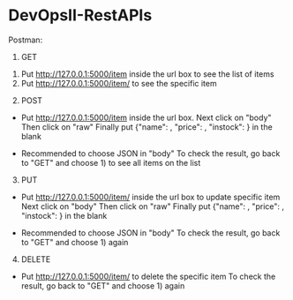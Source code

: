 # DevOpsII-RestAPIs

Postman:
1. GET
1) Put http://127.0.0.1:5000/item inside the url box to see the list of items
2) Put http://127.0.0.1:5000/item/<number> to see the specific item

2. POST
- Put http://127.0.0.1:5000/item inside the url box. 
  Next click on "body" 
  Then click on "raw" 
  Finally put {"name": <product name>, "price": <number>, "instock": <number>} in the blank
* Recommended to choose JSON in "body"
  To check the result, go back to "GET" and choose 1) to see all items on the list

3. PUT
- Put http://127.0.0.1:5000/item/<number> inside the url box to update specific item
  Next click on "body" 
  Then click on "raw" 
  Finally put {"name": <product name>, "price": <number>, "instock": <number>} in the blank
* Recommended to choose JSON in "body"
  To check the result, go back to "GET" and choose 1) again

4. DELETE
- Put http://127.0.0.1:5000/item/<number> to delete the specific item
  To check the result, go back to "GET" and choose 1) again
